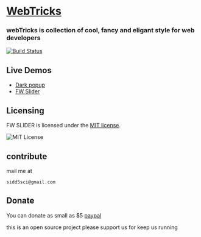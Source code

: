 
# [WebTricks](https://sidd5sci.github.io/webtricks/)

### webTricks is collection of cool, fancy and eligant style for web developers

[![Build Status](https://travis-ci.org/tommyod/KDEpy.svg?branch=master)](https://travis-ci.org/tommyod/KDEpy)
## Live Demos

* [Dark popup](https://sidd5sci.github.io/webtricks/popup.html)
* [FW Slider](https://sidd5sci.github.io/fw_slider/)


## Licensing

FW SLIDER is licensed under the [MIT license](LICENSE).

![MIT License](https://danielmiessler.com/images/mitlicense.png)


## contribute
mail me at 
```
sidd5sci@gmail.com
```
## Donate 
You can donate as small as $5 
[paypal](https://paypal.me/learnkevin) 

this is an open source project please support us for keep us running 
